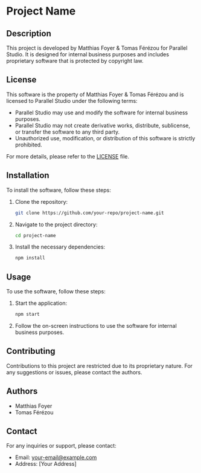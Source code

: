 # Project Name

## Description

This project is developed by Matthias Foyer & Tomas Férézou for Parallel Studio. It is designed for internal business purposes and includes proprietary software that is protected by copyright law.

## License

This software is the property of Matthias Foyer & Tomas Férézou and is licensed to Parallel Studio under the following terms:

- Parallel Studio may use and modify the software for internal business purposes.
- Parallel Studio may not create derivative works, distribute, sublicense, or transfer the software to any third party.
- Unauthorized use, modification, or distribution of this software is strictly prohibited.

For more details, please refer to the [LICENSE](./LICENSE) file.

## Installation

To install the software, follow these steps:

1. Clone the repository:
   ```sh
   git clone https://github.com/your-repo/project-name.git
   ```
2. Navigate to the project directory:
   ```sh
   cd project-name
   ```
3. Install the necessary dependencies:
   ```sh
   npm install
   ```

## Usage

To use the software, follow these steps:

1. Start the application:
   ```sh
   npm start
   ```
2. Follow the on-screen instructions to use the software for internal business purposes.

## Contributing

Contributions to this project are restricted due to its proprietary nature. For any suggestions or issues, please contact the authors.

## Authors

- Matthias Foyer
- Tomas Férézou

## Contact

For any inquiries or support, please contact:

- Email: [your-email@example.com](mailto:your-email@example.com)
- Address: [Your Address]
